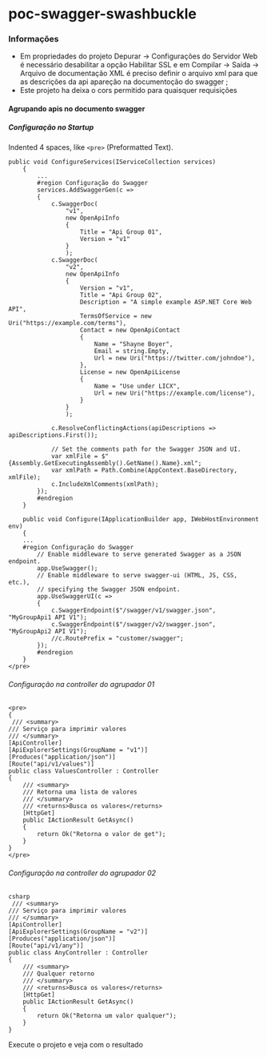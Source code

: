 # poc-swagger-swashbuckle

### Informações

- Em propriedades do projeto Depurar -> Configurações do Servidor Web é necessário desabilitar a opção Habilitar SSL e em Compilar -> Saída -> Arquivo de documentação XML é preciso definir o arquivo xml para que as descrições da api apareção na documentoção do swagger ;
- Este projeto ha deixa o cors permitido para quaisquer requisições

#### Agrupando apis no documento swagger

##### Configuração no Startup
Indented 4 spaces, like `<pre>` (Preformatted Text).

    public void ConfigureServices(IServiceCollection services)
        {
			...
			#region Configuração do Swagger
            services.AddSwaggerGen(c =>
            {
                c.SwaggerDoc(
                    "v1",
                    new OpenApiInfo
                    {
                        Title = "Api Group 01",
                        Version = "v1"
                    }
                    );
                c.SwaggerDoc(
                    "v2",
                    new OpenApiInfo
                    {
                        Version = "v1",
                        Title = "Api Group 02",
                        Description = "A simple example ASP.NET Core Web API",
                        TermsOfService = new Uri("https://example.com/terms"),
                        Contact = new OpenApiContact
                        {
                            Name = "Shayne Boyer",
                            Email = string.Empty,
                            Url = new Uri("https://twitter.com/johndoe"),
                        },
                        License = new OpenApiLicense
                        {
                            Name = "Use under LICX",
                            Url = new Uri("https://example.com/license"),
                        }
                    }
                    );
                
                c.ResolveConflictingActions(apiDescriptions => apiDescriptions.First());

                // Set the comments path for the Swagger JSON and UI.
                var xmlFile = $"{Assembly.GetExecutingAssembly().GetName().Name}.xml";
                var xmlPath = Path.Combine(AppContext.BaseDirectory, xmlFile);
                c.IncludeXmlComments(xmlPath);
            });
            #endregion
		}
		
		public void Configure(IApplicationBuilder app, IWebHostEnvironment env)
        {
		...
		#region Configuração do Swagger
            // Enable middleware to serve generated Swagger as a JSON endpoint.
            app.UseSwagger();
            // Enable middleware to serve swagger-ui (HTML, JS, CSS, etc.),
            // specifying the Swagger JSON endpoint.
            app.UseSwaggerUI(c =>
            {
                c.SwaggerEndpoint($"/swagger/v1/swagger.json", "MyGroupApi1 API V1");
                c.SwaggerEndpoint($"/swagger/v2/swagger.json", "MyGroupApi2 API V1");
                //c.RoutePrefix = "customer/swagger";
            });
            #endregion
		}
	</pre>

###### Configuração na controller do agrupador 01
    <pre>
    {
     /// <summary>
    /// Serviço para imprimir valores 
    /// </summary>
    [ApiController]
    [ApiExplorerSettings(GroupName = "v1")]
    [Produces("application/json")]
    [Route("api/v1/values")]
    public class ValuesController : Controller
    {
        /// <summary>
        /// Retorna uma lista de valores
        /// </summary>
        /// <returns>Busca os valores</returns>
        [HttpGet]
        public IActionResult GetAsync()
        {
            return Ok("Retorna o valor de get");
        }
    }
	</pre>

###### Configuração na controller do agrupador 02
    csharp
     /// <summary>
    /// Serviço para imprimir valores 
    /// </summary>
    [ApiController]
    [ApiExplorerSettings(GroupName = "v2")]
    [Produces("application/json")]
    [Route("api/v1/any")]
    public class AnyController : Controller
    {
        /// <summary>
        /// Qualquer retorno
        /// </summary>
        /// <returns>Busca os valores</returns>
        [HttpGet]
        public IActionResult GetAsync()
        {
            return Ok("Retorna um valor qualquer");
        }
    }

Execute o projeto e veja com o resultado
